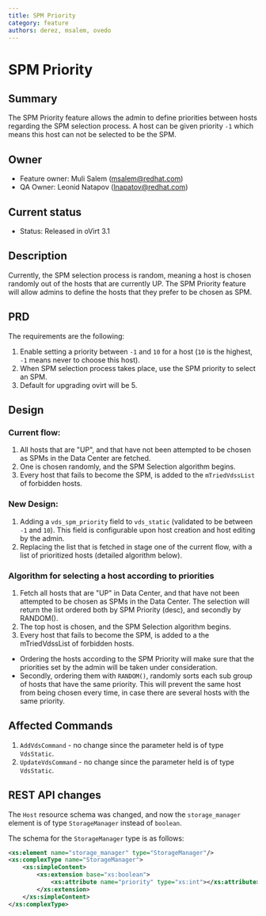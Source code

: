 ```yaml
---
title: SPM Priority
category: feature
authors: derez, msalem, ovedo
---
```


# SPM Priority

## Summary

The SPM Priority feature allows the admin to define priorities between hosts regarding the SPM selection process. A host can be given priority `-1` which means this host can not be selected to be the SPM.

## Owner

* Feature owner: Muli Salem (<msalem@redhat.com>)
* QA Owner: Leonid Natapov (<lnapatov@redhat.com>)

## Current status

*   Status: Released in oVirt 3.1

## Description

Currently, the SPM selection process is random, meaning a host is chosen randomly out of the hosts that are currently UP. The SPM Priority feature will allow admins to define the hosts that they prefer to be chosen as SPM.

## PRD

The requirements are the following:

1.  Enable setting a priority between `-1` and `10` for a host (`10` is the highest, `-1` means never to choose this host).
2.  When SPM selection process takes place, use the SPM priority to select an SPM.
3.  Default for upgrading ovirt will be 5.

## Design

### Current flow:

1.  All hosts that are "UP", and that have not been attempted to be chosen as SPMs in the Data Center are fetched.
2.  One is chosen randomly, and the SPM Selection algorithm begins.
3.  Every host that fails to become the SPM, is added to the `mTriedVdssList` of forbidden hosts.

### New Design:

1.  Adding a `vds_spm_priority` field to `vds_static` (validated to be between `-1` and `10`). This field is configurable upon host creation and host editing by the admin.
2.  Replacing the list that is fetched in stage one of the current flow, with a list of prioritized hosts (detailed algorithm below).

### Algorithm for selecting a host according to priorities

1.  Fetch all hosts that are "UP" in Data Center, and that have not been attempted to be chosen as SPMs in the Data Center. The selection will return the list ordered both by SPM Priority (desc), and secondly by RANDOM().
2.  The top host is chosen, and the SPM Selection algorithm begins.
3.  Every host that fails to become the SPM, is added to a the mTriedVdssList of forbidden hosts.

*   Ordering the hosts according to the SPM Priority will make sure that the priorities set by the admin will be taken under consideration.
*   Secondly, ordering them with `RANDOM()`, randomly sorts each sub group of hosts that have the same priority. This will prevent the same host from being chosen every time, in case there are several hosts with the same priority.

## Affected Commands

1.  `AddVdsCommand` - no change since the parameter held is of type `VdsStatic`.
2.  `UpdateVdsCommand` - no change since the parameter held is of type `VdsStatic`.

## REST API changes

The `Host` resource schema was changed, and now the `storage_manager` element is of type `StorageManager` instead of `boolean`.

The schema for the `StorageManager` type is as follows:

```xml
<xs:element name="storage_manager" type="StorageManager"/>
<xs:complexType name="StorageManager">
    <xs:simpleContent>
        <xs:extension base="xs:boolean">
            <xs:attribute name="priority" type="xs:int"></xs:attribute>
        </xs:extension>
    </xs:simpleContent>
</xs:complexType>
```
